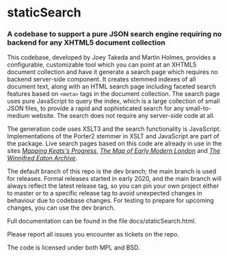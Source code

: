 # staticSearch

### A codebase to support a pure JSON search engine requiring no backend for any XHTML5 document collection

This codebase, developed by Joey Takeda and Martin Holmes, provides a configurable, customizable tool which you can point at an XHTML5 document collection and have it generate a search page which requires no backend server-side component. It creates stemmed indexes of all document text, along with an HTML search page including faceted search features based on `<meta>` tags in the document collection. The search page uses pure JavaScript to query the index, which is a large collection of small JSON files, to provide a rapid and sophisticated search for any small-to-medium website. The search does not require any server-side code at all.

The generation code uses XSLT3 and the search functionality is JavaScript. Implementations of the Porter2 stemmer in XSLT and JavaScript are part of the package. Live search pages based on this code are already in use in the sites [_Mapping Keats's Progress_](https://johnkeats.uvic.ca/search.html), [_The Map of Early Modern London_](https://mapoflondon.uvic.ca/search.htm) and [_The Winnifred Eaton Archive_](https://www.winnifredeatonarchive.org/search.html).

The default branch of this repo is the dev branch; the main branch is used for releases. Formal releases started in early 2020, and the main branch will always reflect the latest release tag, so you can pin your own project either to master or to a specific release tag to avoid unexpected changes in behaviour due to codebase changes. For testing to prepare for upcoming changes, you can use the dev branch.

Full documentation can be found in the file docs/staticSearch.html.

Please report all issues you encounter as tickets on the repo.

The code is licensed under both MPL and BSD. 
